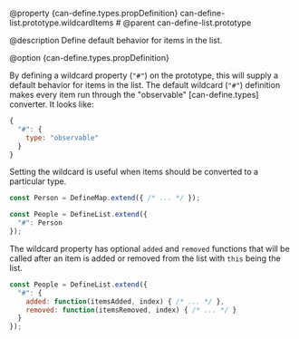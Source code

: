 @property {can-define.types.propDefinition} can-define-list.prototype.wildcardItems #
@parent can-define-list.prototype

@description Define default behavior for items in the list.

@option {can-define.types.propDefinition}

By defining a wildcard property (`"#"`) on the prototype, this will supply a
default behavior for items in the list.  The default wildcard (`"#"`) definition
makes every item run through the "observable" [can-define.types] converter.
It looks like:

```javascript
{
  "#": {
    type: "observable"
  }
}
```

Setting the wildcard is useful when items should be converted to a particular type.

```javascript
const Person = DefineMap.extend({ /* ... */ });

const People = DefineList.extend({
  "#": Person
});
```

The wildcard property has optional `added` and `removed` functions that will be called after
an item is added or removed from the list with `this` being the list.

```javascript
const People = DefineList.extend({
  "#": {
    added: function(itemsAdded, index) { /* ... */ },
    removed: function(itemsRemoved, index) { /* ... */ }
  }
});
```
